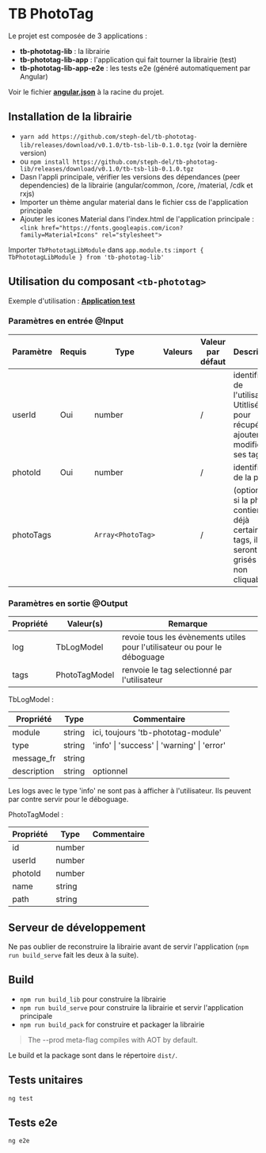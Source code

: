 
# TB PhotoTag

Le projet est composée de 3 applications :

- **tb-phototag-lib** : la librairie
- **tb-phototag-lib-app** : l'application qui fait tourner la librairie (test)
- **tb-phototag-lib-app-e2e** : les tests e2e (généré automatiquement par Angular)



Voir le fichier [**angular.json**](https://github.com/steph-del/tb-phototag-lib/blob/master/angular.json) à la racine du projet.

## Installation de la librairie

- `yarn add https://github.com/steph-del/tb-phototag-lib/releases/download/v0.1.0/tb-tsb-lib-0.1.0.tgz` (voir la dernière version)
- ou `npm install https://github.com/steph-del/tb-phototag-lib/releases/download/v0.1.0/tb-tsb-lib-0.1.0.tgz`
- Dasn l'appli principale, vérifier les versions des dépendances (peer dependencies) de la librairie (angular/common, /core, /material, /cdk et rxjs)
- Importer un thème angular material dans le fichier css de l'application principale
- Ajouter les icones Material dans l'index.html de l'application principale :
`<link href="https://fonts.googleapis.com/icon?family=Material+Icons" rel="stylesheet">`

Importer `TbPhototagLibModule` dans `app.module.ts` :`import { TbPhototagLibModule } from 'tb-phototag-lib'`

## Utilisation du composant `<tb-phototag>`

Exemple d'utilisation :
[**Application test**](https://github.com/steph-del/tb-phototag-lib/tree/master/src/app)


### Paramètres en entrée @Input


| Paramètre                 | Requis | Type     | Valeurs | Valeur par défaut | Description |
| ---                       | ---    | ---      | ---     | ---               | ---         |
| userId                    | Oui    | number   |         | /                 | identifiant de l'utilisateur. Utitlisé pour récupérer / ajouter / modifier ses tags |
| photoId                   | Oui    | number   |         | /                 | identifiant de la photo |
| photoTags                 |        | `Array<PhotoTag>`   |  | / | (optionnel) si la photo contient déjà certains tags, ils seront grisés et non cliquables |


### Paramètres en sortie @Output

| Propriété          | Valeur(s)                     | Remarque |
| ---                | ---                           | ---         |
| log                | TbLogModel                    | revoie tous les évènements utiles pour l'utilisateur ou pour le déboguage |
| tags               | PhotoTagModel                 | renvoie le tag selectionné par l'utilisateur |



TbLogModel :

| Propriété   | Type             | Commentaire |
| ---         | ---              | ---         |
| module      | string           | ici, toujours 'tb-phototag-module' |
| type        | string           | 'info' \| 'success' \| 'warning' \| 'error' |
| message_fr  | string           |
| description | string           | optionnel   |

Les logs avec le type 'info' ne sont pas à afficher à l'utilisateur. Ils peuvent par contre servir pour le déboguage.

PhotoTagModel : 

| Propriété   | Type             | Commentaire |
| ---         | ---              | ---         |
| id          | number           | 
| userId      | number           | 
| photoId     | number           |
| name        | string           |
| path        | string           | 

## Serveur de développement

Ne pas oublier de reconstruire la librairie avant de servir l'application (`npm run build_serve` fait les deux à la suite).

## Build
-  `npm run build_lib` pour construire la librairie
-  `npm run build_serve` pour construire la librairie et servir l'application principale
-  `npm run build_pack` for construire et packager la librairie


> The --prod meta-flag compiles with AOT by default.


Le build et la package sont dans le répertoire `dist/`.

## Tests unitaires
`ng test`

## Tests e2e
`ng e2e`
